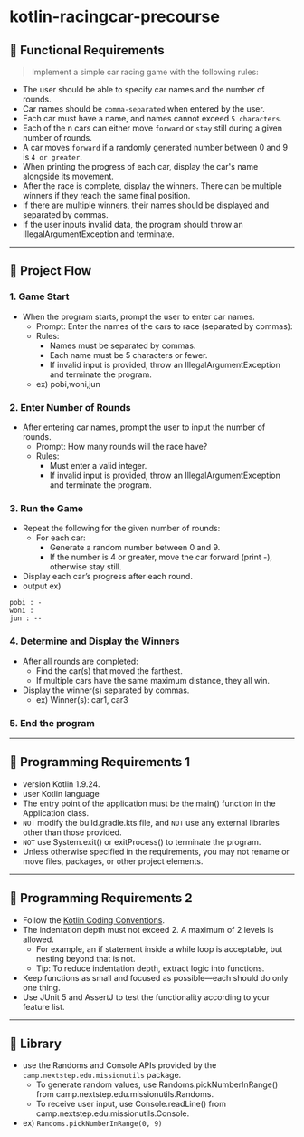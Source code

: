 # kotlin-racingcar-precourse

## 📜 Functional Requirements
>Implement a simple car racing game with the following rules:
- The user should be able to specify car names and the number of rounds.
- Car names should be `comma-separated` when entered by the user.
- Each car must have a name, and names cannot exceed `5 characters`.
- Each of the n cars can either move `forward` or `stay` still during a given number of rounds.
- A car moves `forward` if a randomly generated number between 0 and 9 is `4 or greater`.
- When printing the progress of each car, display the car's name alongside its movement.
- After the race is complete, display the winners. There can be multiple winners if they reach the same final position.
- If there are multiple winners, their names should be displayed and separated by commas.
- If the user inputs invalid data, the program should throw an IllegalArgumentException and terminate.

***
## 📜 Project Flow
### 1. Game Start
   - When the program starts, prompt the user to enter car names.
        - Prompt: Enter the names of the cars to race (separated by commas):
        - Rules:
            - Names must be separated by commas.
            - Each name must be 5 characters or fewer.
            - If invalid input is provided, throw an IllegalArgumentException and terminate the program.
        - ex) pobi,woni,jun

### 2. Enter Number of Rounds
   - After entering car names, prompt the user to input the number of rounds.
        - Prompt: How many rounds will the race have?
        - Rules:
          - Must enter a valid integer.
          - If invalid input is provided, throw an IllegalArgumentException and terminate the program.

### 3. Run the Game
   - Repeat the following for the given number of rounds:
     - For each car: 
       - Generate a random number between 0 and 9.
       - If the number is 4 or greater, move the car forward (print -), otherwise stay still.
   - Display each car’s progress after each round.
   - output ex)
```
pobi : -
woni :
jun : --
```
    

### 4. Determine and Display the Winners
   - After all rounds are completed:
      - Find the car(s) that moved the farthest.
      - If multiple cars have the same maximum distance, they all win.
   - Display the winner(s) separated by commas.
     - ex) Winner(s): car1, car3

### 5. End the program

***
## 📜 Programming Requirements 1
- version Kotlin 1.9.24.
- user Kotlin language
- The entry point of the application must be the main() function in the Application class.
- `NOT` modify the build.gradle.kts file, and `NOT` use any external libraries other than those provided.
- `NOT` use System.exit() or exitProcess() to terminate the program.
- Unless otherwise specified in the requirements, you may not rename or move files, packages, or other project elements.

***
## 📜 Programming Requirements 2
- Follow the [Kotlin Coding Conventions](https://gist.github.com/stephenparish/9941e89d80e2bc58a153).
- The indentation depth must not exceed 2. A maximum of 2 levels is allowed.
  - For example, an if statement inside a while loop is acceptable, but nesting beyond that is not.
  - Tip: To reduce indentation depth, extract logic into functions.
- Keep functions as small and focused as possible—each should do only one thing.
- Use JUnit 5 and AssertJ to test the functionality according to your feature list.

***
## 📜 Library
- use the Randoms and Console APIs provided by the `camp.nextstep.edu.missionutils` package.
  - To generate random values, use Randoms.pickNumberInRange() from camp.nextstep.edu.missionutils.Randoms.
  - To receive user input, use Console.readLine() from camp.nextstep.edu.missionutils.Console.
- ex) `Randoms.pickNumberInRange(0, 9)`